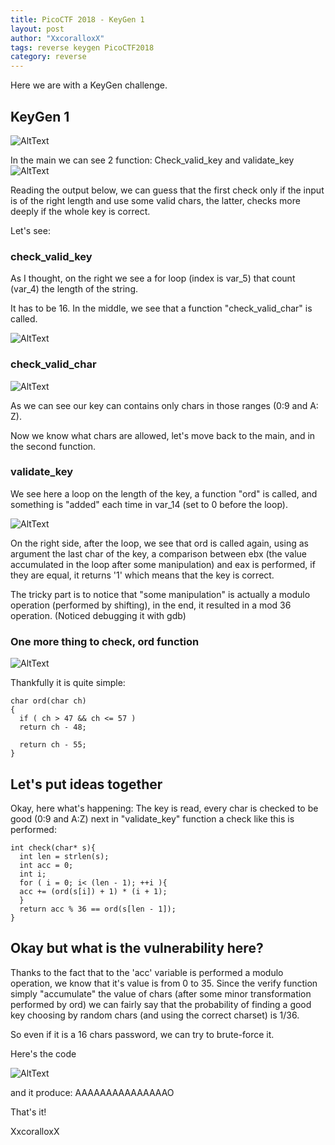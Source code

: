 ```yaml
---
title: PicoCTF 2018 - KeyGen 1
layout: post
author: "XxcoralloxX"
tags: reverse keygen PicoCTF2018
category: reverse
---
```


Here we are with a KeyGen challenge.

## KeyGen 1

![AltText](https://i.gyazo.com/0ef950b764b6a9a362a932e336a10b50.png)


In the main we can see 2 function: Check_valid_key and validate_key
![AltText](https://i.gyazo.com/d34d58e1a4a18a4401f60423b812cace.png)

Reading the output below, we can guess that the first check only if the input is of the right length and use some valid chars, the latter, checks more deeply if the whole key is correct.

Let's see:

### check_valid_key
As I thought, on the right we see a for loop (index is var_5) that count (var_4) the length of the string. 

It has to be 16.
In the middle, we see that a function "check_valid_char" is called.

![AltText](https://i.gyazo.com/601fd33bf6d9ea7ea0df0bb6dc8c1293.png)

### check_valid_char
![AltText](https://i.gyazo.com/5a11eabc332005d0e5792d6d9845711b.png)


As we can see our key can contains only chars in those ranges (0:9 and A: Z).

Now we know what chars are allowed, let's move back to the main, and in the second function.

### validate_key

We see here a loop on the length of the key, a function "ord" is called, and something is "added" each time in var_14 (set to 0 before the loop).

![AltText](https://i.gyazo.com/9531b05242db3f299325cfcf4557fe4c.png)

On the right side, after the loop, we see that ord is called again, using as argument the last char of the key, a comparison between ebx (the value accumulated in the loop after some manipulation) and eax is performed, if they are equal, it returns '1' which means that the key is correct.

The tricky part is to notice that "some manipulation" is actually a modulo operation (performed by shifting),
in the end, it resulted in a mod 36 operation. (Noticed debugging it with gdb)

### One more thing to check, ord function

![AltText](https://i.gyazo.com/e30a973c123ec45ff07aa770f91f240f.png)

Thankfully it is quite simple:

```
char ord(char ch)
{
  if ( ch > 47 && ch <= 57 )
  return ch - 48;

  return ch - 55;
}
```

## Let's put ideas together

Okay, here what's happening:
The key is read, every char is checked to be good (0:9 and A:Z)
next in "validate_key" function a check like this is performed:

```
int check(char* s){
  int len = strlen(s);
  int acc = 0;
  int i;
  for ( i = 0; i< (len - 1); ++i ){
  acc += (ord(s[i]) + 1) * (i + 1);
  }
  return acc % 36 == ord(s[len - 1]);
}
```

## Okay but what is the vulnerability here?

Thanks to the fact that to the 'acc' variable is performed a modulo operation, we know that it's value is from 0 to 35.
Since the verify function simply "accumulate" the value of chars (after some minor transformation performed by ord) we can fairly say that the probability of finding a good key choosing by random chars (and using the correct charset) is 1/36.

So even if it is a 16 chars password, we can try to brute-force it.

Here's the code

![AltText](https://i.gyazo.com/bf52b63d84266244eb794f842adf04f2.png)

and it produce:
AAAAAAAAAAAAAAAO

That's it!

XxcoralloxX
